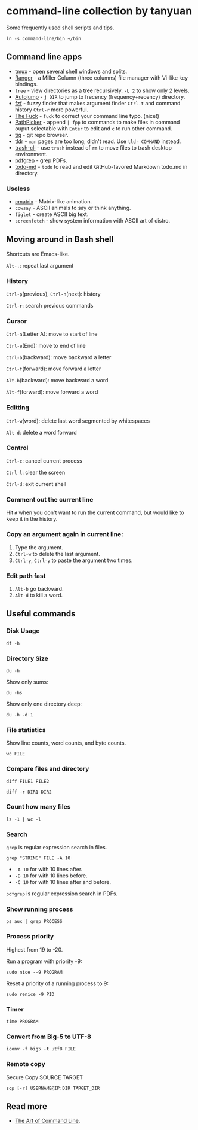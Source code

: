 # command-line collection by tanyuan

Some frequently used shell scripts and tips.

    ln -s command-line/bin ~/bin

## Command line apps

* [tmux](https://tmux.github.io/) - open several shell windows and splits.
* [Ranger](http://ranger.nongnu.org/) - a Miller Column (three columns) file manager with Vi-like key bindings.
* `tree` - view directories as a tree recursively. `-L 2` to show only 2 levels.
* [Autojump](https://github.com/wting/autojump) - `j DIR` to jump to frecency (frequency+recency) directory.
* [fzf](https://github.com/junegunn/fzf) - fuzzy finder that makes argument finder `Ctrl-t` and command history `Ctrl-r` more powerful.
* [The Fuck](https://github.com/nvbn/thefuck) - `fuck` to correct your command line typo. (nice!)
* [PathPicker](https://github.com/facebook/PathPicker) - append `| fpp` to commands to make files in command ouput selectable with `Enter` to edit and `c` to run other command.
* [tig](https://github.com/jonas/tig) - git repo browser.
* [tldr](https://github.com/tldr-pages/tldr) - `man` pages are too long; didn't read. Use `tldr COMMAND` instead.
* [trash-cli](https://github.com/andreafrancia/trash-cli) - use `trash` instead of `rm` to move files to trash desktop environment.
* [pdfgrep](https://pdfgrep.org/) - grep PDFs.
* [todo-md](https://github.com/Hypercubed/todo-md) - `todo` to read and edit GitHub-favored Markdown todo.md in directory.

### Useless

* [cmatrix](http://www.asty.org/cmatrix/) - Matrix-like animation.
* `cowsay` - ASCII animals to say or think anything.
* `figlet` - create ASCII big text.
* `screenfetch` - show system information with ASCII art of distro.

## Moving around in Bash shell

Shortcuts are Emacs-like.

`Alt-.`: repeat last argument

### History

`Ctrl-p`(previous), `Ctrl-n`(next): history

`Ctrl-r`: search previous commands

### Cursor

`Ctrl-a`(Letter A): move to start of line

`Ctrl-e`(End): move to end of line

`Ctrl-b`(backward): move backward a letter

`Ctrl-f`(forward): move forward a letter

`Alt-b`(backward): move backward a word

`Alt-f`(forward): move forward a word

### Editting

`Ctrl-w`(word): delete last word segmented by whitespaces

`Alt-d`: delete a word forward

### Control

`Ctrl-c`: cancel current process

`Ctrl-l`: clear the screen 

`Ctrl-d`: exit current shell

### Comment out the current line

Hit `#` when you don't want to run the current command, but would like to keep it in the history.

### Copy an argument again in current line:

1. Type the argument.
2. `Ctrl-w` to delete the last argument.
3. `Ctrl-y`, `Ctrl-y` to paste the argument two times.

### Edit path fast

1. `Alt-b` go backward.
2. `Alt-d` to kill a word.


## Useful commands

### Disk Usage

```
df -h
```

### Directory Size

```
du -h
```

Show only sums:
```
du -hs
```

Show only one directory deep:
```
du -h -d 1
```

### File statistics

Show line counts, word counts, and byte counts.
```
wc FILE
```

### Compare files and directory

```
diff FILE1 FILE2
```

```
diff -r DIR1 DIR2
```

### Count how many files

```
ls -1 | wc -l
```

### Search

`grep` is regular expression search in files.

```
grep "STRING" FILE -A 10
```

- `-A 10` for with 10 lines after.
- `-B 10` for with 10 lines before.
- `-C 10` for with 10 lines after and before.

`pdfgrep` is regular expression search in PDFs.

### Show running process

```
ps aux | grep PROCESS
```

### Process priority

Highest from 19 to -20.

Run a program with priority -9:
```
sudo nice --9 PROGRAM
```

Reset a priority of a running process to 9:
```
sudo renice -9 PID
```

### Timer

```
time PROGRAM
```

### Convert from Big-5 to UTF-8

```
iconv -f big5 -t utf8 FILE
```

### Remote copy

Secure Copy SOURCE TARGET

```
scp [-r] USERNAME@IP:DIR TARGET_DIR
```

## Read more

* [The Art of Command Line](https://github.com/jlevy/the-art-of-command-line).

